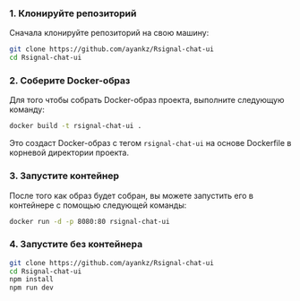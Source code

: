 
### 1. Клонируйте репозиторий

Сначала клонируйте репозиторий на свою машину:

```bash
git clone https://github.com/ayankz/Rsignal-chat-ui
cd Rsignal-chat-ui
```

### 2. Соберите Docker-образ

Для того чтобы собрать Docker-образ проекта, выполните следующую команду:

```bash
docker build -t rsignal-chat-ui .
```

Это создаст Docker-образ с тегом `rsignal-chat-ui` на основе Dockerfile в корневой директории проекта.

### 3. Запустите контейнер
После того как образ будет собран, вы можете запустить его в контейнере с помощью следующей команды:
```bash
docker run -d -p 8080:80 rsignal-chat-ui
```
### 4. Запустите без контейнера
```bash
git clone https://github.com/ayankz/Rsignal-chat-ui
cd Rsignal-chat-ui
npm install
npm run dev
```
